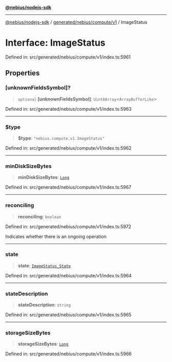 [**@nebius/nodejs-sdk**](../../../../../README.md)

---

[@nebius/nodejs-sdk](../../../../../README.md) / [generated/nebius/compute/v1](../README.md) / ImageStatus

# Interface: ImageStatus

Defined in: src/generated/nebius/compute/v1/index.ts:5961

## Properties

### \[unknownFieldsSymbol\]?

> `optional` **\[unknownFieldsSymbol\]**: `Uint8Array`\<`ArrayBufferLike`\>

Defined in: src/generated/nebius/compute/v1/index.ts:5963

---

### $type

> **$type**: `"nebius.compute.v1.ImageStatus"`

Defined in: src/generated/nebius/compute/v1/index.ts:5962

---

### minDiskSizeBytes

> **minDiskSizeBytes**: [`Long`](../../../../../runtime/protos/core/classes/Long.md)

Defined in: src/generated/nebius/compute/v1/index.ts:5967

---

### reconciling

> **reconciling**: `boolean`

Defined in: src/generated/nebius/compute/v1/index.ts:5972

Indicates whether there is an ongoing operation

---

### state

> **state**: [`ImageStatus_State`](../type-aliases/ImageStatus_State.md)

Defined in: src/generated/nebius/compute/v1/index.ts:5964

---

### stateDescription

> **stateDescription**: `string`

Defined in: src/generated/nebius/compute/v1/index.ts:5965

---

### storageSizeBytes

> **storageSizeBytes**: [`Long`](../../../../../runtime/protos/core/classes/Long.md)

Defined in: src/generated/nebius/compute/v1/index.ts:5966
